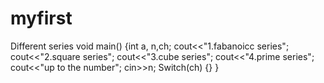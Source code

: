 # myfirst
Different series
void main()
{int a, n,ch;
cout<<"1.fabanoicc series";
cout<<"2.square series";
cout<<"3.cube series";
cout<<"4.prime series";
cout<<"up to the number";
cin>>n;
Switch(ch)
{}
}
